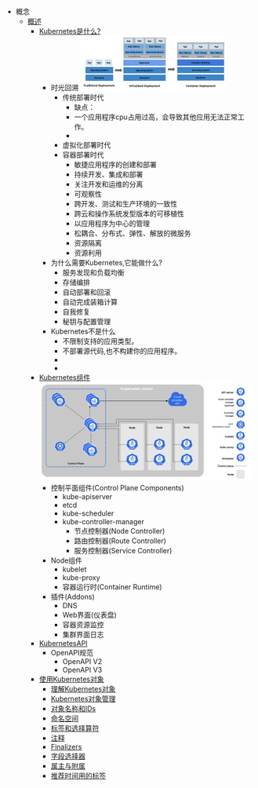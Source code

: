 - 概念
	- [概述](https://kubernetes.io/zh/docs/concepts/overview/)
		- [Kubernetes是什么? ](https://kubernetes.io/zh/docs/concepts/overview/what-is-kubernetes/)
			- 时光回溯
			  ![image.png](../assets/image_1650621232230_0.png)
				- 传统部署时代
					- 缺点：
					- 一个应用程序cpu占用过高，会导致其他应用无法正常工作。
					-
				- 虚拟化部署时代
				- 容器部署时代
					- 敏捷应用程序的创建和部署
					- 持续开发、集成和部署
					- 关注开发和运维的分离
					- 可观察性
					- 跨开发、测试和生产环境的一致性
					- 跨云和操作系统发型版本的可移植性
					- 以应用程序为中心的管理
					- 松耦合、分布式、弹性、解放的微服务
					- 资源隔离
					- 资源利用
			- 为什么需要Kubernetes,它能做什么?
				- 服务发现和负载均衡
				- 存储编排
				- 自动部署和回滚
				- 自动完成装箱计算
				- 自我修复
				- 秘钥与配置管理
			- Kubernetes不是什么
				- 不限制支持的应用类型。
				- 不部署源代码,也不构建你的应用程序。
				-
				-
		- [Kubernetes组件](https://kubernetes.io/zh/docs/concepts/overview/components/)
		  ![image.png](../assets/image_1650596136346_0.png)
			- 控制平面组件(Control Plane Components)
				- kube-apiserver
				- etcd
				- kube-scheduler
				- kube-controller-manager
					- 节点控制器(Node Controller)
					- 路由控制器(Route Controller)
					- 服务控制器(Service Controller)
			- Node组件
				- kubelet
				- kube-proxy
				- 容器运行时(Container Runtime)
			- 插件(Addons)
				- DNS
				- Web界面(仪表盘)
				- 容器资源监控
				- 集群界面日志
		- [KubernetesAPI](https://kubernetes.io/zh/docs/concepts/overview/kubernetes-api/)
			- OpenAPI规范
				- OpenAPI V2
				- OpenAPI V3
		- [使用Kubernetes对象](https://kubernetes.io/zh/docs/concepts/overview/working-with-objects/)
			- [理解Kubernetes对象](https://kubernetes.io/zh/docs/concepts/overview/working-with-objects/kubernetes-objects/)
			- [Kubernetes对象管理](https://kubernetes.io/zh/docs/concepts/overview/working-with-objects/object-management/)
			- [对象名称和IDs](https://kubernetes.io/zh/docs/concepts/overview/working-with-objects/names/)
			- [命名空间](https://kubernetes.io/zh/docs/concepts/overview/working-with-objects/namespaces/)
			- [标签和选择算符](https://kubernetes.io/zh/docs/concepts/overview/working-with-objects/labels/)
			- [注释](https://kubernetes.io/zh/docs/concepts/overview/working-with-objects/annotations/)
			- [Finalizers](https://kubernetes.io/zh/docs/concepts/overview/working-with-objects/finalizers/)
			- [字段选择器](https://kubernetes.io/zh/docs/concepts/overview/working-with-objects/field-selectors/)
			- [属主与附属](https://kubernetes.io/zh/docs/concepts/overview/working-with-objects/owners-dependents/)
			- [推荐时间用的标签](https://kubernetes.io/zh/docs/concepts/overview/working-with-objects/common-labels/)